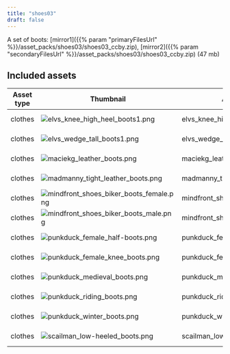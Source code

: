 ```yaml
---
title: "shoes03"
draft: false
---
```


A set of boots: [mirror1]({{% param "primaryFilesUrl" %}}/asset_packs/shoes03/shoes03_ccby.zip), [mirror2]({{% param "secondaryFilesUrl" %}}/asset_packs/shoes03/shoes03_ccby.zip) (47 mb)


## Included assets

| Asset type | Thumbnail | Asset name | Author | Source | License |
| ---------- | --------- | ---------- | ------ | ------ | ------- |
| clothes | ![elvs_knee_high_heel_boots1.png](elvs_knee_high_heel_boots1.png) | elvs_knee_high_heel_boots1 | Elvaerwyn | [asset repo](http://www.makehumancommunity.org/node/1380) | CC-BY |
| clothes | ![elvs_wedge_tall_boots1.png](elvs_wedge_tall_boots1.png) | elvs_wedge_tall_boots1 | Elvaerwyn | [asset repo](http://www.makehumancommunity.org/node/1916) | CC-BY |
| clothes | ![maciekg_leather_boots.png](maciekg_leather_boots.png) | maciekg_leather_boots | MaciekG | [asset repo](http://www.makehumancommunity.org/node/1461) | CC-BY |
| clothes | ![madmanny_tight_leather_boots.png](madmanny_tight_leather_boots.png) | madmanny_tight_leather_boots | madmanny | [asset repo](http://www.makehumancommunity.org/node/1448) | CC-BY |
| clothes | ![mindfront_shoes_biker_boots_female.png](mindfront_shoes_biker_boots_female.png) | mindfront_shoes_biker_boots_female | Mindfront | [asset repo](http://www.makehumancommunity.org/node/623) | CC-BY |
| clothes | ![mindfront_shoes_biker_boots_male.png](mindfront_shoes_biker_boots_male.png) | mindfront_shoes_biker_boots_male | Mindfront | [asset repo](http://www.makehumancommunity.org/node/624) | CC-BY |
| clothes | ![punkduck_female_half-boots.png](punkduck_female_half-boots.png) | punkduck_female_half-boots | punkduck | [asset repo](http://www.makehumancommunity.org/node/958) | CC-BY |
| clothes | ![punkduck_female_knee_boots.png](punkduck_female_knee_boots.png) | punkduck_female_knee_boots | punkduck | [asset repo](http://www.makehumancommunity.org/node/817) | CC-BY |
| clothes | ![punkduck_medieval_boots.png](punkduck_medieval_boots.png) | punkduck_medieval_boots | punkduck | [asset repo](http://www.makehumancommunity.org/node/1381) | CC-BY |
| clothes | ![punkduck_riding_boots.png](punkduck_riding_boots.png) | punkduck_riding_boots | punkduck | [asset repo](http://www.makehumancommunity.org/node/1566) | CC-BY |
| clothes | ![punkduck_winter_boots.png](punkduck_winter_boots.png) | punkduck_winter_boots | punkduck | [asset repo](http://www.makehumancommunity.org/node/444) | CC-BY |
| clothes | ![scailman_low-heeled_boots.png](scailman_low-heeled_boots.png) | scailman_low-heeled_boots | scailman | [asset repo](http://www.makehumancommunity.org/node/853) | CC-BY |
